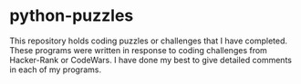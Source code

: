 # python-puzzles
This repository holds coding puzzles or challenges that I have completed.  
These programs were written in response to coding challenges from Hacker-Rank or CodeWars.
I have done my best to give detailed comments in each of my programs.
